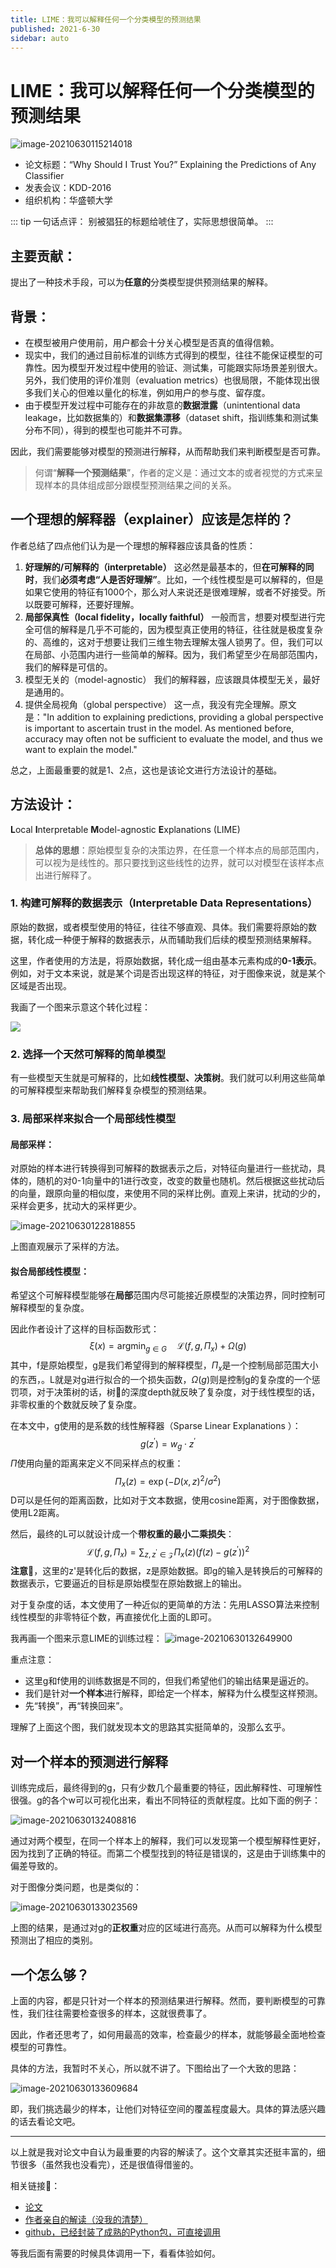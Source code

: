 ```yaml
---
title: LIME：我可以解释任何一个分类模型的预测结果
published: 2021-6-30
sidebar: auto
---
```

# LIME：我可以解释任何一个分类模型的预测结果

![image-20210630115214018](https://gitee.com/beyond_guo/typora_pics/raw/master/typora/20210630115214-lime.png)

- 论文标题：“Why Should I Trust You?” Explaining the Predictions of Any Classifier
- 发表会议：KDD-2016
- 组织机构：华盛顿大学



::: tip
一句话点评：
别被猖狂的标题给唬住了，实际思想很简单。
:::

## 主要贡献：

提出了一种技术手段，可以为**任意的**分类模型提供预测结果的解释。



## 背景：

- 在模型被用户使用前，用户都会十分关心模型是否真的值得信赖。
- 现实中，我们的通过目前标准的训练方式得到的模型，往往不能保证模型的可靠性。因为模型开发过程中使用的验证、测试集，可能跟实际场景差别很大。另外，我们使用的评价准则（evaluation metrics）也很局限，不能体现出很多我们关心的但难以量化的标准，例如用户的参与度、留存度。
- 由于模型开发过程中可能存在的非故意的**数据泄露**（unintentional data leakage，比如数据集的）和**数据集漂移**（dataset shift，指训练集和测试集分布不同），得到的模型也可能并不可靠。

因此，我们需要能够对模型的预测进行解释，从而帮助我们来判断模型是否可靠。

> 何谓“**解释一个预测结果**”，作者的定义是：通过文本的或者视觉的方式来呈现样本的具体组成部分跟模型预测结果之间的关系。



## 一个理想的解释器（explainer）应该是怎样的？

作者总结了四点他们认为是一个理想的解释器应该具备的性质：

1. **好理解的/可解释的（interpretable）**
   这必然是最基本的，但**在可解释的同时**，我们**必须考虑“人是否好理解”**。比如，一个线性模型是可以解释的，但是如果它使用的特征有1000个，那么对人来说还是很难理解，或者不好接受。所以既要可解释，还要好理解。
2. **局部保真性（local fidelity，locally faithful）**
   一般而言，想要对模型进行完全可信的解释是几乎不可能的，因为模型真正使用的特征，往往就是极度复杂的、高维的，这对于想要让我们三维生物去理解太强人锁男了。但，我们可以在局部、小范围内进行一些简单的解释。因为，我们希望至少在局部范围内，我们的解释是可信的。
3. 模型无关的（model-agnostic）
   我们的解释器，应该跟具体模型无关，最好是通用的。
4. 提供全局视角（global perspective）
   这一点，我没有完全理解。原文是："In addition to explaining predictions, providing a global perspective is important to ascertain trust in the model. As mentioned before, accuracy may often not be sufficient to evaluate the model, and thus we want to explain the model."

总之，上面最重要的就是1、2点，这也是该论文进行方法设计的基础。

## 方法设计：

**L**ocal **I**nterpretable **M**odel-agnostic **E**xplanations (LIME)

> **总体的思想**：原始模型复杂的决策边界，在任意一个样本点的局部范围内，可以视为是线性的。那只要找到这些线性的边界，就可以对模型在该样本点出进行解释了。

### 1. 构建可解释的数据表示（Interpretable Data Representations）

原始的数据，或者模型使用的特征，往往不够直观、具体。我们需要将原始的数据，转化成一种便于解释的数据表示，从而辅助我们后续的模型预测结果解释。

这里，作者使用的方法是，将原始数据，转化成一组由基本元素构成的**0-1表示**。例如，对于文本来说，就是某个词是否出现这样的特征，对于图像来说，就是某个区域是否出现。

我画了一个图来示意这个转化过程：

![](https://gitee.com/beyond_guo/typora_pics/raw/master/typora/20210630122303.png)

### 2. 选择一个天然可解释的简单模型

有一些模型天生就是可解释的，比如**线性模型、决策树**。我们就可以利用这些简单的可解释模型来帮助我们解释复杂模型的预测结果。

### 3. 局部采样来拟合一个局部线性模型

#### 局部采样：
对原始的样本进行转换得到可解释的数据表示之后，对特征向量进行一些扰动，具体的，随机的对0-1向量中的1进行改变，改变的数量也随机。然后根据这些扰动后的向量，跟原向量的相似度，来使用不同的采样比例。直观上来讲，扰动的少的，采样会更多，扰动大的采样更少。

![image-20210630122818855](https://gitee.com/beyond_guo/typora_pics/raw/master/typora/20210630122818.png)

上图直观展示了采样的方法。

#### 拟合局部线性模型：

希望这个可解释模型能够在**局部**范围内尽可能接近原模型的决策边界，同时控制可解释模型的复杂度。

因此作者设计了这样的目标函数形式：
$$
\xi(x)=\operatorname{argmin}_{g \in G} \quad \mathcal{L}\left(f, g, \Pi_{x}\right)+\Omega(g)
$$
其中，f是原始模型，g是我们希望得到的解释模型，$\Pi_{x}$是一个控制局部范围大小的东西，。L就是对g进行拟合的一个损失函数，$\Omega(g)$则是控制g的复杂度的一个惩罚项，对于决策树的话，树🌲的深度depth就反映了复杂度，对于线性模型的话，非零权重的个数就反映了复杂度。



在本文中，g使用的是系数的线性解释器（Sparse Linear Explanations ）：
$$
g\left(z^{\prime}\right)=w_{g} \cdot z^{\prime}
$$
$\Pi$使用向量的距离来定义不同采样点的权重：
$$
\Pi_{x}(z)=\exp \left(-D(x, z)^{2} / \sigma^{2}\right)
$$
D可以是任何的距离函数，比如对于文本数据，使用cosine距离，对于图像数据，使用L2距离。

然后，最终的L可以就设计成一个**带权重的最小二乘损失**：
$$
\mathcal{L}\left(f, g, \Pi_{x}\right)=\sum_{z, z^{\prime} \in \mathcal{Z}} \Pi_{x}(z)\left(f(z)-g\left(z^{\prime}\right)\right)^{2}
$$
**注意**📢，这里的z'是转化后的数据，z是原始数据。即g的输入是转换后的可解释的数据表示，它要逼近的目标是原始模型在原始数据上的输出。



对于复杂度的话，本文使用了一种近似的更简单的方法：先用LASSO算法来控制线性模型的非零特征个数，再直接优化上面的L即可。



我再画一个图来示意LIME的训练过程：
![image-20210630132649900](https://gitee.com/beyond_guo/typora_pics/raw/master/typora/20210630132649.png)

重点注意：

- 这里g和f使用的训练数据是不同的，但我们希望他们的输出结果是逼近的。
- 我们是针对**一个样本**进行解释，即给定一个样本，解释为什么模型这样预测。
- 先“转换”，再“转换回来”。

理解了上面这个图，我们就发现本文的思路其实挺简单的，没那么玄乎。



## 对一个样本的预测进行解释

训练完成后，最终得到的g，只有少数几个最重要的特征，因此解释性、可理解性很强。g的各个w可以可视化出来，看出不同特征的贡献程度。比如下面的例子：



![image-20210630132408816](https://gitee.com/beyond_guo/typora_pics/raw/master/typora/20210630132408.png)

通过对两个模型，在同一个样本上的解释，我们可以发现第一个模型解释性更好，因为找到了正确的特征。而第二个模型找到的特征是错误的，这是由于训练集中的偏差导致的。



对于图像分类问题，也是类似的：

![image-20210630133023569](https://gitee.com/beyond_guo/typora_pics/raw/master/typora/20210630133023.png)

上图的结果，是通过对g的**正权重**对应的区域进行高亮。从而可以解释为什么模型预测出了相应的类别。





## 一个怎么够？

上面的内容，都是只针对一个样本的预测结果进行解释。然而，要判断模型的可靠性，我们往往需要检查很多的样本，这就很费事了。

因此，作者还思考了，如何用最高的效率，检查最少的样本，就能够最全面地检查模型的可靠性。

具体的方法，我暂时不关心，所以就不讲了。下图给出了一个大致的思路：

![image-20210630133609684](https://gitee.com/beyond_guo/typora_pics/raw/master/typora/20210630133609.png)

即，我们挑选最少的样本，让他们对特征空间的覆盖程度最大。具体的算法感兴趣的话去看论文吧。



---

以上就是我对论文中自认为最重要的内容的解读了。这个文章其实还挺丰富的，细节很多（虽然我也没看完），还是很值得借鉴的。



相关链接🔗：

- [论文](http://arxiv.org/pdf/1602.04938v1.pdf)
- [作者亲自的解读（没我的清楚）](https://www.oreilly.com/content/introduction-to-local-interpretable-model-agnostic-explanations-lime/)
- [github，已经封装了成熟的Python包，可直接调用](https://github.com/marcotcr/lime)



等我后面有需要的时候具体调用一下，看看体验如何。